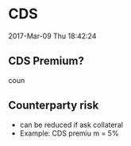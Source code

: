 # CDS
2017-Mar-09 Thu 18:42:24

## CDS Premium?
coun


## Counterparty risk 
- can be reduced if ask collateral
- Example: CDS premiu m = 5%


